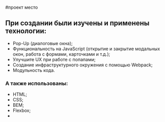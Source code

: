 #проект место

## При создании были изучены и применены технологии:

- Pop-Up (диалоговые окна);
- Функциональность на JavaScript (открытие и закрытие модальных окон, работа с формами, карточками и т.д.);
- Улучшите UX при работе с попапами;
- Создание инфраструктурного окружения с помощью Webpack;
- Модульность кода.

### А также использованы:

- HTML;
- CSS;
- BEM;
- Flexbox;
-
